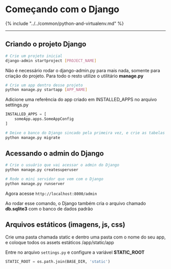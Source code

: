 # Começando com o Django

{% include "../../common/python-and-virtualenv.md" %}

---

## Criando o projeto Django

```bash
# Crie um projeto inicial
django-admin startproject [PROJECT_NAME]
```

Não é necessário rodar o django-admin.py para mais nada, somente para criação do projeto. 
Para todo o resto utilize o utilitário **manage.py**

```bash
# Crie um app dentro desse projeto
python manage.py startapp [APP_NAME]
```

Adicione uma referência do app criado em INSTALLED_APPS no arquivo settings.py
```python
INSTALLED_APPS = [
    someApp.apps.SomeAppConfig
]
```

```bash
# Deixe o banco do Django sincado pela primeira vez, e crie as tabelas para os apps que vem nativos no Django (comandos SQL)
python manage.py migrate
```

## Acessando o admin do Django

```bash
# Crie o usuário que vai acessar o admin do Django
python manage.py createsuperuser
```

```bash
# Rode o mini servidor que vem com o Django
python manage.py runserver
```

Agora acesse `http://localhost:8000/admin`

Ao rodar esse comando, o Django também cria o arquivo chamado **db.sqlite3** com o banco de dados padrão


## Arquivos estáticos (imagens, js, css)
Crie uma pasta chamada static e dentro uma pasta com o nome do seu app, e coloque todos os assets estáticos /app/static/app

Entre no arquivo `settings.py` e configure a variável **STATIC_ROOT**

```python
STATIC_ROOT = os.path.join(BASE_DIR, 'static')
```

